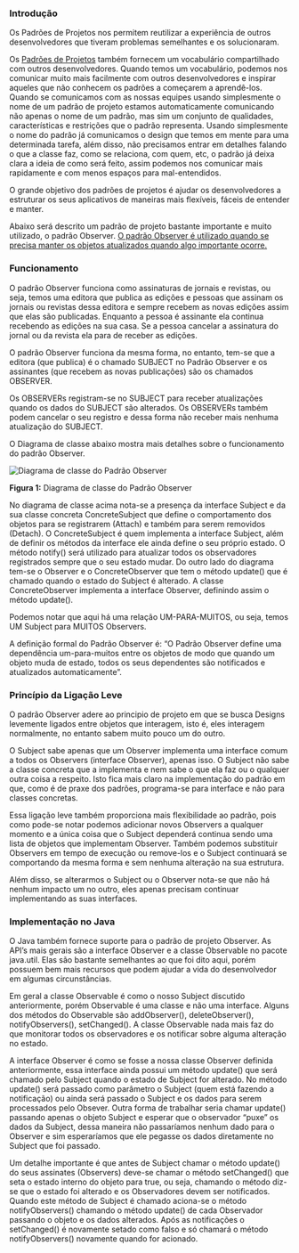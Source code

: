 ### Introdução

Os Padrões de Projetos nos permitem reutilizar a experiência de outros desenvolvedores que tiveram problemas semelhantes e os solucionaram.

Os [Padrões de Projetos](http://www.devmedia.com.br/curso/padroes-de-projeto-em-java/25 "Curso de Padrões de Projeto em Java - DevMedia Cursos") também fornecem um vocabulário compartilhado com outros desenvolvedores. Quando temos um vocabulário, podemos nos comunicar muito mais facilmente com outros desenvolvedores e inspirar aqueles que não conhecem os padrões a começarem a aprendê-los. Quando se comunicamos com as nossas equipes usando simplesmente o nome de um padrão de projeto estamos automaticamente comunicando não apenas o nome de um padrão, mas sim um conjunto de qualidades, características e restrições que o padrão representa. Usando simplesmente o nome do padrão já comunicamos o design que temos em mente para uma determinada tarefa, além disso, não precisamos entrar em detalhes falando o que a classe faz, como se relaciona, com quem, etc, o padrão já deixa clara a ideia de como será feito, assim podemos nos comunicar mais rapidamente e com menos espaços para mal-entendidos.

O grande objetivo dos padrões de projetos é ajudar os desenvolvedores a estruturar os seus aplicativos de maneiras mais flexíveis, fáceis de entender e manter.

Abaixo será descrito um padrão de projeto bastante importante e muito utilizado, o padrão Observer. [O padrão Observer é utilizado quando se precisa manter os objetos atualizados quando algo importante ocorre.](http://www.devmedia.com.br/padroes-de-projeto-na-pratica-observer/5001 "Video: Padrões de Projeto na Prática – Observer")

### Funcionamento

O padrão Observer funciona como assinaturas de jornais e revistas, ou seja, temos uma editora que publica as edições e pessoas que assinam os jornais ou revistas dessa editora e sempre recebem as novas edições assim que elas são publicadas. Enquanto a pessoa é assinante ela continua recebendo as edições na sua casa. Se a pessoa cancelar a assinatura do jornal ou da revista ela para de receber as edições.

O padrão Observer funciona da mesma forma, no entanto, tem-se que a editora (que publica) é o chamado SUBJECT no Padrão Observer e os assinantes (que recebem as novas publicações) são os chamados OBSERVER.

Os OBSERVERs registram-se no SUBJECT para receber atualizações quando os dados do SUBJECT são alterados. Os OBSERVERs também podem cancelar o seu registro e dessa forma não receber mais nenhuma atualização do SUBJECT.

O Diagrama de classe abaixo mostra mais detalhes sobre o funcionamento do padrão Observer.

![Diagrama de classe do Padrão Observer](http://videos.web-03.net/artigos/Higor_Medeiros/PadraoObserver_Java/PadraoObserver_Java1.jpg)  

**Figura 1:** Diagrama de classe do Padrão Observer

No diagrama de classe acima nota-se a presença da interface Subject e da sua classe concreta ConcreteSubject que define o comportamento dos objetos para se registrarem (Attach) e também para serem removidos (Detach). O ConcreteSubject é quem implementa a interface Subject, além de definir os métodos da interface ele ainda define o seu próprio estado. O método notify() será utilizado para atualizar todos os observadores registrados sempre que o seu estado mudar. Do outro lado do diagrama tem-se o Observer e o ConcreteObserver que tem o método update() que é chamado quando o estado do Subject é alterado. A classe ConcreteObserver implementa a interface Observer, definindo assim o método update().

Podemos notar que aqui há uma relação UM-PARA-MUITOS, ou seja, temos UM Subject para MUITOS Observers.

A definição formal do Padrão Observer é: “O Padrão Observer define uma dependência um-para-muitos entre os objetos de modo que quando um objeto muda de estado, todos os seus dependentes são notificados e atualizados automaticamente”.

### Princípio da Ligação Leve

O padrão Observer adere ao principio de projeto em que se busca Designs levemente ligados entre objetos que interagem, isto é, eles interagem normalmente, no entanto sabem muito pouco um do outro.

O Subject sabe apenas que um Observer implementa uma interface comum a todos os Observers (interface Observer), apenas isso. O Subject não sabe a classe concreta que a implementa e nem sabe o que ela faz ou o qualquer outra coisa a respeito. Isto fica mais claro na implementação do padrão em que, como é de praxe dos padrões, programa-se para interface e não para classes concretas.

Essa ligação leve também proporciona mais flexibilidade ao padrão, pois como pode-se notar podemos adicionar novos Observers a qualquer momento e a única coisa que o Subject dependerá continua sendo uma lista de objetos que implementam Observer. Também podemos substituir Observers em tempo de execução ou remove-los e o Subject continuará se comportando da mesma forma e sem nenhuma alteração na sua estrutura.

Além disso, se alterarmos o Subject ou o Observer nota-se que não há nenhum impacto um no outro, eles apenas precisam continuar implementando as suas interfaces.

### Implementação no Java

O Java também fornece suporte para o padrão de projeto Observer. As API’s mais gerais são a interface Observer e a classe Observable no pacote java.util. Elas são bastante semelhantes ao que foi dito aqui, porém possuem bem mais recursos que podem ajudar a vida do desenvolvedor em algumas circunstâncias.

Em geral a classe Observable é como o nosso Subject discutido anteriormente, porém Observable é uma classe e não uma interface. Alguns dos métodos do Observable são addObserver(), deleteObserver(), notifyObservers(), setChanged(). A classe Observable nada mais faz do que monitorar todos os observadores e os notificar sobre alguma alteração no estado.

A interface Observer é como se fosse a nossa classe Observer definida anteriormente, essa interface ainda possui um método update() que será chamado pelo Subject quando o estado de Subject for alterado. No método update() será passado como parâmetro o Subject (quem está fazendo a notificação) ou ainda será passado o Subject e os dados para serem processados pelo Obsever. Outra forma de trabalhar seria chamar update() passando apenas o objeto Subject e esperar que o observador “puxe” os dados da Subject, dessa maneira não passaríamos nenhum dado para o Observer e sim esperaríamos que ele pegasse os dados diretamente no Subject que foi passado.

Um detalhe importante é que antes de Subject chamar o método update() do seus assinates (Observers) deve-se chamar o método setChanged() que seta o estado interno do objeto para true, ou seja, chamando o método diz-se que o estado foi alterado e os Observadores devem ser notificados. Quando este método de Subject é chamado aciona-se o método notifyObservers() chamando o método update() de cada Observador passando o objeto e os dados alterados. Após as notificações o setChanged() é novamente setado como falso e só chamará o método notifyObservers() novamente quando for acionado.